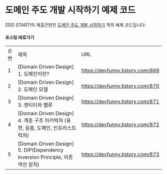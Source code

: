 # 도메인 주도 개발 시작하기 예제 코드

DDD START!의 재출간판인 [도메인 주도 개발 시작하기](https://www.hanbit.co.kr/store/books/look.php?p_code=B4309942517) 책의 예제 코드입니다.


#### 포스팅 바로가기
| | | |
|-|-|-|
|순번|제목|URL|
|1|[Domain Driven Design] 1. 도메인이란?|https://devfunny.tistory.com/869|
|2|[Domain Driven Design] 2. 도메인 모델|https://devfunny.tistory.com/870|
|3|[Domain Driven Design] 3. 엔티티와 밸류|https://devfunny.tistory.com/871|
|4|[Domain Driven Design] 4. 계층 구조 아키텍처 (표현, 응용, 도메인, 인프라스트럭처)|https://devfunny.tistory.com/872|
|5|[Domain Driven Design] 5. DIP(Dependency Inversion Principle, 의존 역전 원칙)|https://devfunny.tistory.com/873|
